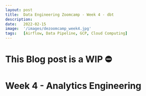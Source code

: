 ```yaml
---
layout: post
title:  Data Engineering Zoomcamp - Week 4 - dbt
description:
date:   2022-02-15
image:  '/images/dezoomcamp_week4.jpg'
tags:   [Airflow, Data Pipeline, GCP, Cloud Computing]
---
```


# ️This Blog post is a WIP ⛔️

# Week 4 - Analytics Engineering

